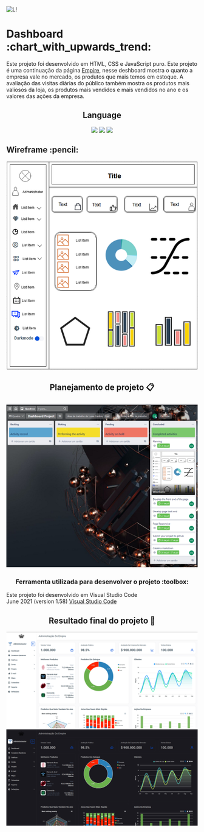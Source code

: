 ![L!](https://img.shields.io/badge/License-MIT-green) 

<h1>Dashboard  	:chart_with_upwards_trend:</h1>

Este projeto foi desenvolvido em HTML, CSS e JavaScript puro. Este projeto é uma continuação da página <a href="https://lucasgaldinno.github.io/empire-website/home.html">Empire</a>, nesse deshboard mostra o quanto a empresa vale no mercado, os produtos que mais temos em estoque. A avaliação das visitas diárias do público também mostra os produtos mais valiosos da loja, os produtos mais vendidos e mais vendidos no ano e os valores das ações da empresa.

<h2 align="center">
 Language
</h2>
<p align="center">
<img src="https://camo.githubusercontent.com/d63d473e728e20a286d22bb2226a7bf45a2b9ac6c72c59c0e61e9730bfe4168c/68747470733a2f2f696d672e736869656c64732e696f2f62616467652f48544d4c352d4533344632363f7374796c653d666f722d7468652d6261646765266c6f676f3d68746d6c35266c6f676f436f6c6f723d7768697465">
<img src="https://camo.githubusercontent.com/3a0f693cfa032ea4404e8e02d485599bd0d192282b921026e89d271aaa3d7565/68747470733a2f2f696d672e736869656c64732e696f2f62616467652f435353332d3135373242363f7374796c653d666f722d7468652d6261646765266c6f676f3d63737333266c6f676f436f6c6f723d7768697465">
<img src="https://camo.githubusercontent.com/9d07c04bdd98c662d5df9d4e1cc1de8446ffeaebca330feb161f1fb8e1188204/68747470733a2f2f696d672e736869656c64732e696f2f62616467652f4a6176615363726970742d4637444631453f7374796c653d666f722d7468652d6261646765266c6f676f3d6a617661736372697074266c6f676f436f6c6f723d626c61636b">
<p>

<h2>Wireframe :pencil:</h2>

<img src ="./Screenshots/Wireframe-Dashboard.png" alt="Wireframe">
 
<h2 align="center">
Planejamento de projeto 📋<br><br>
<img src ="./Screenshots/Trello-Planning.png?token=AREOZJYTKC77MROJXNP24YTBABDEU" alt="Planning-Trello">
</h2>
 
<h3 align="center">
Ferramenta utilizada para desenvolver o projeto :toolbox:
</h3>
Este projeto foi desenvolvido em Visual Studio Code<br>
June 2021 (version 1.58) <a href="https://code.visualstudio.com/">Visual Studio Code</a>
 
<h2 align="center">
Resultado final do projeto 🎯
</h2>
  
<img src ="./Screenshots/dashboard.png" alt="Dashboard">
 
<img src ="./Screenshots/dark-mode.png" alt="Dashboard-Darkmode">
